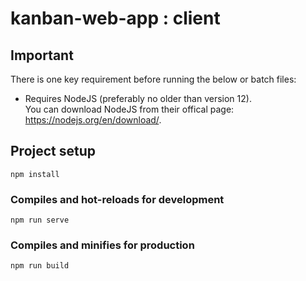 # kanban-web-app : client

## Important
There is one key requirement before running the below or batch files:

- Requires NodeJS (preferably no older than version 12). <br /> You can download NodeJS from their offical page: https://nodejs.org/en/download/.


## Project setup
```
npm install
```

### Compiles and hot-reloads for development
```
npm run serve
```

### Compiles and minifies for production
```
npm run build
```
